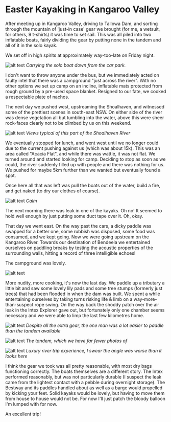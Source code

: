# Easter Kayaking in Kangaroo Valley
After meeting up in Kangaroo Valley, driving to Tallowa Dam, and sorting through the mountain of 'just-in case' gear we brought (for me, a wetsuit, for others, 9 t-shirts) it was time to set sail. This was all piled into two inflatable boats, fairly dividing the gear by putting none in the tandem and all of it in the solo kayak.

We set off in high spirits at approximately way-too-late on Friday night. 

![alt text](/images/kayak-kangaroovalley/image.png)
*Carrying the solo boat down from the car park.*

I don't want to throw anyone under the bus, but we immediately acted on faulty intel that there was a campground "just across the river". With no other options we set up camp on an incline, inflatable mats protected from rough ground by a pre-used space blanket. Resigned to our fate, we cooked a respectable plate of nachos.


The next day we pushed west, upstreaming the Shoalhaven, and witnessed some of the prettiest scenes in south-east NSW. On either side of the river was dense vegetation all but tumbling into the water, above this were sheer rock-faces clearly not to be climbed by us on this weekend.

![alt text](/images/kayak-kangaroovalley/image-2.png)
*Views typical of this part of the Shoalhaven River*

We eventually stopped for lunch, and went west until we no longer could due to the current pushing against us (which was about 15k). This was an area called "Acacia Flat", and while there was wattle, it was not flat. We turned around and started looking for camp. Deciding to stop as soon as we could, the river suddenly filled up with people and there was nothing for us. We pushed for maybe 5km further than we wanted but eventually found a spot.

Once here all that was left was pull the boats out of the water, build a fire, and get naked (to dry our clothes of course).

![alt text](/images/kayak-kangaroovalley/PXL_20240330_074141730.jpg)
*Calm*

The next morning there was leak in one of the kayaks. Oh no! It seemed to hold well enough by just putting some duct tape over it. Oh, okay.

That day we went east. On the way past the cars, a dicky paddle was swapped for a better one, some rubbish was disposed, some food was consumed, and we kept going. Now we were going upstream on the Kangaroo River. Towards our destination of Bendeela we entertained ourselves on paddling breaks by testing the acoustic properties of the surrounding walls, hitting a record of three intelligible echoes!

The campground was lovely.

![alt text](/images/kayak-kangaroovalley/PXL_20240331_075739455.jpg)

More nudity, more cooking, it's now the last day. We paddle up a tributary a little bit and saw some lovely lily pads and some tree stumps (formerly just trees) that had been flooded in when the dam was built. We spent a while entertaining ourselves by taking turns risking life & limb on a way-more-than-suspect rope swing. On the way back the shoddy patch over the air leak in the Intex Explorer gave out, but fortunately only one chamber seems necessary and we were able to limp the last few kilometres home.

![alt text](/images/kayak-kangaroovalley/PXL_20240330_232449756.jpg)
*Despite all the extra gear, the one man was a lot easier to paddle than the tandem available*

![alt text](/images/kayak-kangaroovalley/IMG_6318.JPEG)
*The tandem, which we have far fewer photos of*

![alt text](/images/kayak-kangaroovalley/image-1.png)
*Luxury river trip experience, I swear the angle was worse than it looks here*

I think the gear we took was all pretty reasonable, with most dry bags functioning correctly. The boats themselves are a different story. The Intex performed reasonably, but was not particularly durable (I suspect the leak came from the lightest contact with a pebble during overnight storage). The Bestway and its paddles handled about as well as a barge would propelled by kicking your feet. Solid kayaks would be lovely, but having to move them from house to house would not be. For now I'll just patch the bloody balloon I'm lumped with for now.

An excellent trip!